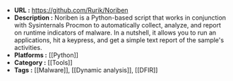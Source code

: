 - **URL :** https://github.com/Rurik/Noriben
- **Description :** Noriben is a Python-based script that works in conjunction with Sysinternals Procmon to automatically collect, analyze, and report on runtime indicators of malware. In a nutshell, it allows you to run an applications, hit a keypress, and get a simple text report of the sample's activities.
- **Platforms :** [[Python]]
- **Category :** [[Tools]]
- **Tags :** [[Malware]], [[Dynamic analysis]], [[DFIR]]